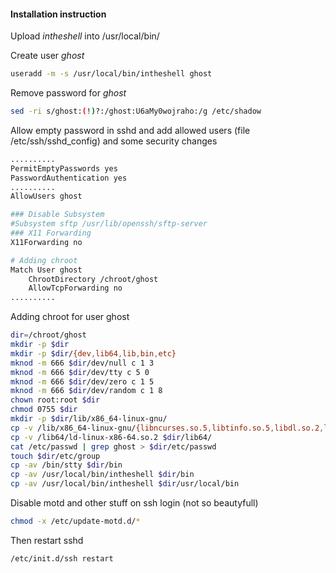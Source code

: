 
#### Installation instruction
Upload _intheshell_ into /usr/local/bin/

Create user *ghost*
```sh
useradd -m -s /usr/local/bin/intheshell ghost
```
Remove password for _ghost_
```sh
sed -ri s/ghost:(!)?:/ghost:U6aMy0wojraho:/g /etc/shadow
```
Allow empty password in sshd and add allowed users (file /etc/ssh/sshd_config)
and some security changes
```sh
..........
PermitEmptyPasswords yes
PasswordAuthentication yes
..........
AllowUsers ghost

### Disable Subsystem
#Subsystem sftp /usr/lib/openssh/sftp-server
### X11 Forwarding
X11Forwarding no

# Adding chroot
Match User ghost
    ChrootDirectory /chroot/ghost
    AllowTcpForwarding no
..........
```

Adding chroot for user ghost
```sh
dir=/chroot/ghost
mkdir -p $dir
mkdir -p $dir/{dev,lib64,lib,bin,etc}
mknod -m 666 $dir/dev/null c 1 3
mknod -m 666 $dir/dev/tty c 5 0
mknod -m 666 $dir/dev/zero c 1 5
mknod -m 666 $dir/dev/random c 1 8
chown root:root $dir
chmod 0755 $dir
mkdir -p $dir/lib/x86_64-linux-gnu/
cp -v /lib/x86_64-linux-gnu/{libncurses.so.5,libtinfo.so.5,libdl.so.2,libc.so.6} $dir/lib/
cp -v /lib64/ld-linux-x86-64.so.2 $dir/lib64/
cat /etc/passwd | grep ghost > $dir/etc/passwd
touch $dir/etc/group
cp -av /bin/stty $dir/bin
cp -av /usr/local/bin/intheshell $dir/bin
cp -av /usr/local/bin/intheshell $dir/usr/local/bin
```

Disable motd and other stuff on ssh login (not so beautyfull)
```sh
chmod -x /etc/update-motd.d/*
```

Then restart sshd
```sh
/etc/init.d/ssh restart
```
